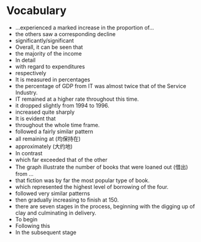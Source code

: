 # Vocabulary

- ...experienced a marked increase in the proportion of...
- the others saw a corresponding decline
- significantly/significant
- Overall, it can be seen that
- the majority of the income
- In detail
- with regard to expenditures
- respectively
- It is measured in percentages
- the percentage of GDP from IT was almost twice that of the Service Industry.
- IT remained at a higher rate throughout this time.
- it dropped slightly from 1994 to 1996.
- increased quite sharply
- It is evident that
- throughout the whole time frame.
- followed a fairly similar pattern
- all remaining at (均保持在)
- approximately (大约地)
- In contrast
- which far exceeded that of the other
- The graph illustrate the number of books that were loaned out (借出) from ...
- that fiction was by far the most popular type of book.
- which represented the highest level of borrowing of the four.
- followed very similar patterns
- then gradually increasing to finish at 150.
- there are seven stages in the process, beginning with the digging up of clay and culminating in delivery.
- To begin
- Following this
- In the subsequent stage
